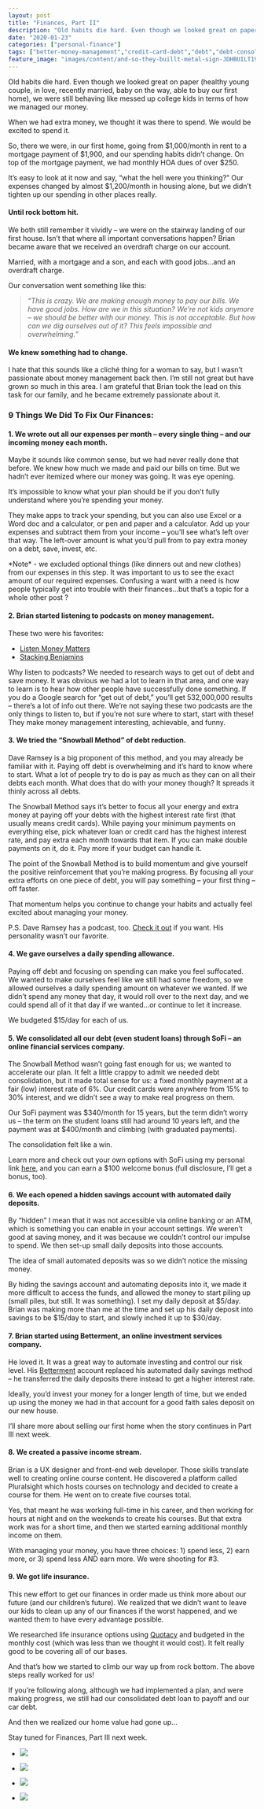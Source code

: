 ```yaml
---
layout: post
title: "Finances, Part II"
description: "Old habits die hard. Even though we looked great on paper (healthy young couple, in love, recently married, baby on the way, able to buy our first home), we were still behaving like messed up college kids in terms of"
date: "2020-01-23"
categories: ["personal-finance"]
tags: ["better-money-management","credit-card-debt","debt","debt-consolidation","finance-podcasts","financial-health","how-to-eliminate-debt","how-to-save"]
feature_image: "images/content/and-so-they-buillt-metal-sign-JDHBUILT19-L_1020x1020.jpg"
---
```


Old habits die hard. Even though we looked great on paper (healthy young couple, in love, recently married, baby on the way, able to buy our first home), we were still behaving like messed up college kids in terms of how we managed our money.

When we had extra money, we thought it was there to spend. We would be excited to spend it.

So, there we were, in our first home, going from $1,000/month in rent to a mortgage payment of $1,900, and our spending habits didn’t change. On top of the mortgage payment, we had monthly HOA dues of over $250.

It’s easy to look at it now and say, “what the hell were you thinking?” Our expenses changed by almost $1,200/month in housing alone, but we didn’t tighten up our spending in other places really.

#### **Until rock bottom hit.**

We both still remember it vividly – we were on the stairway landing of our first house. Isn’t that where all important conversations happen? Brian became aware that we received an overdraft charge on our account.

Married, with a mortgage and a son, and each with good jobs…and an overdraft charge.

Our conversation went something like this:

> _“This is crazy. We are making enough money to pay our bills. We have good jobs. How are we in this situation? We’re not kids anymore – we should be better with our money. This is not acceptable. But how can we dig ourselves out of it? This feels impossible and overwhelming.”_

#### **We knew something had to change.**

I hate that this sounds like a cliché thing for a woman to say, but I wasn’t passionate about money management back then. I’m still not great but have grown so much in this area. I am grateful that Brian took the lead on this task for our family, and he became extremely passionate about it.

### **9 Things We Did To Fix Our Finances:**

#### **1\. We wrote out all our expenses per month – every single thing – and our incoming money each month.**

Maybe it sounds like common sense, but we had never really done that before. We knew how much we made and paid our bills on time. But we hadn’t ever itemized where our money was going. It was eye opening.

It’s impossible to know what your plan should be if you don’t fully understand where you’re spending your money.

They make apps to track your spending, but you can also use Excel or a Word doc and a calculator, or pen and paper and a calculator. Add up your expenses and subtract them from your income – you’ll see what’s left over that way. The left-over amount is what you’d pull from to pay extra money on a debt, save, invest, etc.

\*Note\* - we excluded optional things (like dinners out and new clothes) from our expenses in this step. It was important to us to see the exact amount of our required expenses. Confusing a want with a need is how people typically get into trouble with their finances…but that’s a topic for a whole other post ?

#### **2\. Brian started listening to podcasts on money management.**

These two were his favorites:

- [Listen Money Matters](https://www.listenmoneymatters.com/show/)
- [Stacking Benjamins](https://www.stackingbenjamins.com/)

Why listen to podcasts? We needed to research ways to get out of debt and save money. It was obvious we had a lot to learn in that area, and one way to learn is to hear how other people have successfully done something. If you do a Google search for “get out of debt,” you’ll get 532,000,000 results – there’s a lot of info out there. We’re not saying these two podcasts are the only things to listen to, but if you’re not sure where to start, start with these! They make money management interesting, achievable, and funny.

#### **3\. We tried the “Snowball Method” of debt reduction.**

Dave Ramsey is a big proponent of this method, and you may already be familiar with it. Paying off debt is overwhelming and it’s hard to know where to start. What a lot of people try to do is pay as much as they can on all their debts each month. What does that do with your money though? It spreads it thinly across all debts.

The Snowball Method says it’s better to focus all your energy and extra money at paying off your debts with the highest interest rate first (that usually means credit cards). While paying your minimum payments on everything else, pick whatever loan or credit card has the highest interest rate, and pay extra each month towards that item. If you can make double payments on it, do it. Pay more if your budget can handle it.

The point of the Snowball Method is to build momentum and give yourself the positive reinforcement that you’re making progress. By focusing all your extra efforts on one piece of debt, you will pay something – your first thing – off faster.

That momentum helps you continue to change your habits and actually feel excited about managing your money.

P.S. Dave Ramsey has a podcast, too. [Check it out](https://www.daveramsey.com/show/podcasts) if you want. His personality wasn’t our favorite.

#### **4\. We gave ourselves a daily spending allowance.**

Paying off debt and focusing on spending can make you feel suffocated. We wanted to make ourselves feel like we still had some freedom, so we allowed ourselves a daily spending amount on whatever we wanted. If we didn’t spend any money that day, it would roll over to the next day, and we could spend all of it that day if we wanted…or continue to let it increase.

We budgeted $15/day for each of us.

#### **5.** **We consolidated all our debt (even student loans) through SoFi – an online financial services company.**

The Snowball Method wasn’t going fast enough for us; we wanted to accelerate our plan. It felt a little crappy to admit we needed debt consolidation, but it made total sense for us: a fixed monthly payment at a fair (low) interest rate of 6%. Our credit cards were anywhere from 15% to 30% interest, and we didn’t see a way to make real progress on them.

Our SoFi payment was $340/month for 15 years, but the term didn’t worry us – the term on the student loans still had around 10 years left, and the payment was at $400/month and climbing (with graduated payments).

The consolidation felt like a win.

Learn more and check out your own options with SoFi using my personal link [here](https://www.sofi.com/share/2826987), and you can earn a $100 welcome bonus (full disclosure, I’ll get a bonus, too).

#### **6\. We each opened a hidden savings account with automated daily deposits.**

By “hidden” I mean that it was not accessible via online banking or an ATM, which is something you can enable in your account settings. We weren’t good at saving money, and it was because we couldn’t control our impulse to spend. We then set-up small daily deposits into those accounts.

The idea of small automated deposits was so we didn’t notice the missing money.

By hiding the savings account and automating deposits into it, we made it more difficult to access the funds, and allowed the money to start piling up (small piles, but still. It was something). I set my daily deposit at $5/day. Brian was making more than me at the time and set up his daily deposit into savings to be $15/day to start, and slowly inched it up to $30/day.

#### **7\. Brian started using Betterment, an online investment services company.**

He loved it. It was a great way to automate investing and control our risk level. His [Betterment](https://www.betterment.com/?referral_key=briantreese) account replaced his automated daily savings method – he transferred the daily deposits there instead to get a higher interest rate.

Ideally, you’d invest your money for a longer length of time, but we ended up using the money we had in that account for a good faith sales deposit on our new house.

I’ll share more about selling our first home when the story continues in Part III next week.

#### **8\. We created a passive income stream.**

Brian is a UX designer and front-end web developer. Those skills translate well to creating online course content. He discovered a platform called Pluralsight which hosts courses on technology and decided to create a course for them. He went on to create five courses total.

Yes, that meant he was working full-time in his career, and then working for hours at night and on the weekends to create his courses. But that extra work was for a short time, and then we started earning additional monthly income on them.

With managing your money, you have three choices: 1) spend less, 2) earn more, or 3) spend less AND earn more. We were shooting for #3.

#### **9.** **We got life insurance.**

This new effort to get our finances in order made us think more about our future (and our children’s future). We realized that we didn’t want to leave our kids to clean up any of our finances if the worst happened, and we wanted them to have every advantage possible.

We researched life insurance options using [Quotacy](https://www.quotacy.com/) and budgeted in the monthly cost (which was less than we thought it would cost). It felt really good to be covering all of our bases.

And that’s how we started to climb our way up from rock bottom. The above steps really worked for us!

If you’re following along, although we had implemented a plan, and were making progress, we still had our consolidated debt loan to payoff and our car debt.

And then we realized our home value had gone up…

Stay tuned for Finances, Part III next week.

- ![](images/Treese-Baby-Boy-1024x683.jpg)
    
- ![](images/Treese-Baby-Boy-with-Dada-1024x577.jpg)
    
- ![](images/Treese-family-2013-577x1024.jpg)
    
- ![](images/Baby-boy-Treese-and-Mama-1024x683.jpg)
